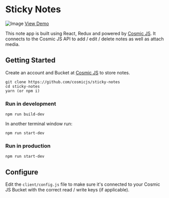 # Sticky Notes
![Image](https://cosmicjs.com/uploads/ab94dae0-86a3-11e7-9e71-f38c5011d624-sticky-notes-1.png)
[View Demo](https://cosmicjs.com)

This note app is built using React, Redux and powered by [Cosmic JS](https://cosmicjs.com).  It connects to the Cosmic JS API to add / edit / delete notes as well as attach media.

## Getting Started
Create an account and Bucket at [Cosmic JS](https://cosmicjs.com) to store notes.
```
git clone https://github.com/cosmicjs/sticky-notes
cd sticky-notes
yarn (or npm i)
```
### Run in development
```
npm run build-dev
```
In another terminal window run:
```
npm run start-dev
```
### Run in production
```
npm run start-dev
```
## Configure
Edit the `client/config.js` file to make sure it's connected to your Cosmic JS Bucket with the correct read / write keys (if applicable).
